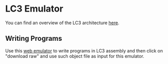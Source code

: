 # LC3 Emulator

You can find an overview of the LC3 architecture [here](https://www.cs.colostate.edu/~cs270/.Spring23/resources/PattPatelAppA.pdf).

## Writing Programs

Use this [web emulator](http://lc3tutor.org/) to write programs in LC3 assembly and then click on "download raw" and use such object file as input for this emulator.
